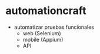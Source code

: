 # automationcraft
- automatizar pruebas funcionales
    - web (Selenium)
    - mobile (Appium)
    - API
    
    